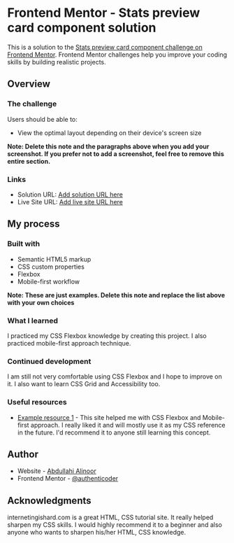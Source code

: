 # Frontend Mentor - Stats preview card component solution

This is a solution to the [Stats preview card component challenge on Frontend Mentor](https://www.frontendmentor.io/challenges/stats-preview-card-component-8JqbgoU62). Frontend Mentor challenges help you improve your coding skills by building realistic projects.

## Overview

### The challenge

Users should be able to:

- View the optimal layout depending on their device's screen size

**Note: Delete this note and the paragraphs above when you add your screenshot. If you prefer not to add a screenshot, feel free to remove this entire section.**

### Links

- Solution URL: [Add solution URL here](https://your-solution-url.com)
- Live Site URL: [Add live site URL here](https://your-live-site-url.com)

## My process

### Built with

- Semantic HTML5 markup
- CSS custom properties
- Flexbox
- Mobile-first workflow

**Note: These are just examples. Delete this note and replace the list above with your own choices**

### What I learned

I practiced my CSS Flexbox knowledge by creating this project. I also practiced mobile-first approach technique.

### Continued development

I am still not very comfortable using CSS Flexbox and I hope to improve on it. I also want to learn CSS Grid and Accessibility too.

### Useful resources

- [Example resource 1](https://www.internetingishard.com/html-and-css/) - This site helped me with CSS Flexbox and Mobile-first approach. I really liked it and will mostly use it as my CSS reference in the future. I'd recommend it to anyone still learning this concept.

## Author

- Website - [Abdullahi Alinoor](https://authenticoder.github.io/)
- Frontend Mentor - [@authenticoder](https://www.frontendmentor.io/profile/authenticoder/)

## Acknowledgments

internetingishard.com is a great HTML, CSS tutorial site. It really helped sharpen my CSS skills. I would highly recommend it to a beginner and also anyone who wants to sharpen his/her HTML, CSS knowledge.
